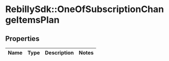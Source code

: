 # RebillySdk::OneOfSubscriptionChangeItemsPlan

## Properties
Name | Type | Description | Notes
------------ | ------------- | ------------- | -------------

